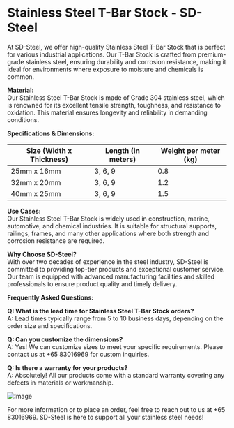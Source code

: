 # Stainless Steel T-Bar Stock - SD-Steel

At SD-Steel, we offer high-quality Stainless Steel T-Bar Stock that is perfect for various industrial applications. Our T-Bar Stock is crafted from premium-grade stainless steel, ensuring durability and corrosion resistance, making it ideal for environments where exposure to moisture and chemicals is common.

**Material:**  
Our Stainless Steel T-Bar Stock is made of Grade 304 stainless steel, which is renowned for its excellent tensile strength, toughness, and resistance to oxidation. This material ensures longevity and reliability in demanding conditions.

**Specifications & Dimensions:**  

| Size (Width x Thickness) | Length (in meters) | Weight per meter (kg) |
|--------------------------|--------------------|-----------------------|
| 25mm x 16mm              | 3, 6, 9            | 0.8                   |
| 32mm x 20mm              | 3, 6, 9            | 1.2                   |
| 40mm x 25mm              | 3, 6, 9            | 1.5                   |

**Use Cases:**  
Our Stainless Steel T-Bar Stock is widely used in construction, marine, automotive, and chemical industries. It is suitable for structural supports, railings, frames, and many other applications where both strength and corrosion resistance are required.

**Why Choose SD-Steel?**  
With over two decades of experience in the steel industry, SD-Steel is committed to providing top-tier products and exceptional customer service. Our team is equipped with advanced manufacturing facilities and skilled professionals to ensure product quality and timely delivery.

**Frequently Asked Questions:**

**Q: What is the lead time for Stainless Steel T-Bar Stock orders?**  
A: Lead times typically range from 5 to 10 business days, depending on the order size and specifications.

**Q: Can you customize the dimensions?**  
A: Yes! We can customize sizes to meet your specific requirements. Please contact us at +65 83016969 for custom inquiries.

**Q: Is there a warranty for your products?**  
A: Absolutely! All our products come with a standard warranty covering any defects in materials or workmanship.

![Image](https://github.com/user-attachments/assets/2567258e-e124-4816-932d-1809bd27ef0b)

For more information or to place an order, feel free to reach out to us at +65 83016969. SD-Steel is here to support all your stainless steel needs!